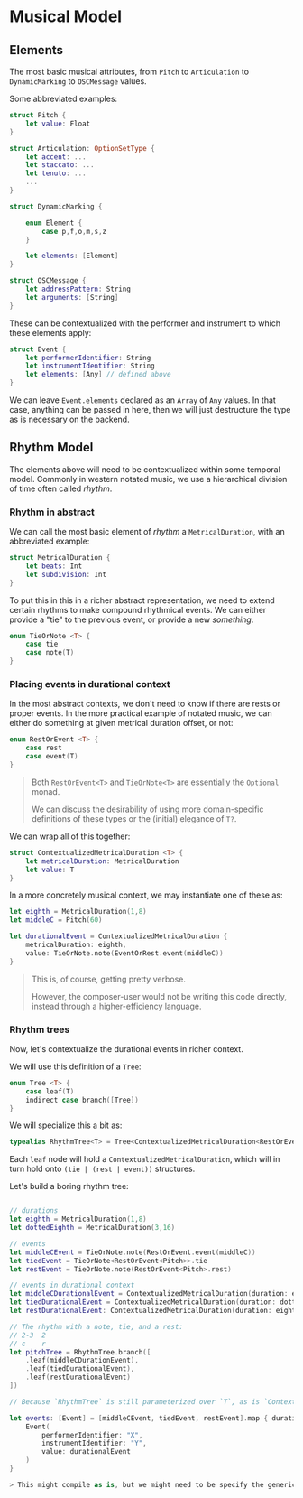 # Musical Model

## Elements

The most basic musical attributes, from `Pitch` to `Articulation` to `DynamicMarking` to `OSCMessage` values.

Some abbreviated examples:

```Swift
struct Pitch {
    let value: Float
}

struct Articulation: OptionSetType {
    let accent: ...
    let staccato: ...
    let tenuto: ...
    ...
}

struct DynamicMarking {

    enum Element {
        case p,f,o,m,s,z
    }

    let elements: [Element]
}

struct OSCMessage {
    let addressPattern: String
    let arguments: [String]
}
```

These can be contextualized with the performer and instrument to which these elements apply:

```Swift
struct Event {
    let performerIdentifier: String
    let instrumentIdentifier: String
    let elements: [Any] // defined above
}
```

We can leave `Event.elements` declared as an `Array` of `Any` values. In that case, anything can be passed in here, then we will just destructure the type as is necessary on the backend.

## Rhythm Model

The elements above will need to be contextualized within some temporal model. Commonly in western notated music, we use a hierarchical division of time often called _rhythm_.

### Rhythm in abstract

We can call the most basic element of _rhythm_ a `MetricalDuration`, with an abbreviated example:

```Swift
struct MetricalDuration {
    let beats: Int
    let subdivision: Int
}
```

To put this in this in a richer abstract representation, we need to extend certain rhythms to make compound rhythmical events. We can either provide a "tie" to the previous event, or provide a new _something_.

```Swift
enum TieOrNote <T> {
    case tie
    case note(T)
}
```

### Placing events in durational context

In the most abstract contexts, we don't need to know if there are rests or proper events. In the more practical example of notated music, we can either do something at given metrical duration offset, or not:

```Swift
enum RestOrEvent <T> {
    case rest
    case event(T)
}
```

> Both `RestOrEvent<T>` and `TieOrNote<T>` are essentially the `Optional` monad. 
>
> We can discuss the desirability of using more domain-specific definitions of these types or the (initial) elegance of `T?`.

We can wrap all of this together:

```Swift
struct ContextualizedMetricalDuration <T> {
    let metricalDuration: MetricalDuration
    let value: T
}
```

In a more concretely musical context, we may instantiate one of these as:

```Swift
let eighth = MetricalDuration(1,8)
let middleC = Pitch(60)

let durationalEvent = ContextualizedMetricalDuration {
    metricalDuration: eighth,
    value: TieOrNote.note(EventOrRest.event(middleC))
}
```

> This is, of course, getting pretty verbose. 
>
> However, the composer-user would not be writing this code directly, instead through a higher-efficiency language.

### Rhythm trees

Now, let's contextualize the durational events in richer context.

We will use this definition of a `Tree`:

```Swift
enum Tree <T> {
    case leaf(T)
    indirect case branch([Tree])
}
```

We will specialize this a bit as:

```Swift
typealias RhythmTree<T> = Tree<ContextualizedMetricalDuration<RestOrEvent<T>>
```

Each `leaf` node will hold a `ContextualizedMetricalDuration`, which will in turn hold onto `(tie | (rest | event))` structures.

Let's build a boring rhythm tree:

```Swift

// durations
let eighth = MetricalDuration(1,8)
let dottedEighth = MetricalDuration(3,16)

// events
let middleCEvent = TieOrNote.note(RestOrEvent.event(middleC))
let tiedEvent = TieOrNote<RestOrEvent<Pitch>>.tie
let restEvent = TieOrNote.note(RestOrEvent<Pitch>.rest)

// events in durational context
let middleCDurationalEvent = ContextualizedMetricalDuration(duration: eighth, value: middleCEvent)
let tiedDurationalEvent = ContextualizedMetricalDuration(duration: dottedEighth, value: tiedEvent)
let restDurationalEvent: ContextualizedMetricalDuration(duration: eighth, value: restEvent)

// The rhythm with a note, tie, and a rest: 
// 2-3  2 
// c    r
let pitchTree = RhythmTree.branch([
    .leaf(middleCDurationEvent),
    .leaf(tiedDurationalEvent),
    .leaf(restDurationalEvent)
])

// Because `RhythmTree` is still parameterized over `T`, as is `ContextualizedMetricalDuration` we can also use it to store richer `Event` values. We can quickly lift the durational events from before, into a context of performers and instruments.

let events: [Event] = [middleCEvent, tiedEvent, restEvent].map { durationalEvent in
    Event(
        performerIdentifier: "X",
        instrumentIdentifier: "Y",
        value: durationalEvent
    )
}

> This might compile as is, but we might need to be specify the generic parameters in the type definition of `events: [Event]`.
```
